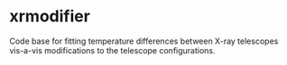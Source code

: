 # xrmodifier
Code base for fitting temperature differences between X-ray telescopes vis-a-vis modifications to the telescope configurations.
